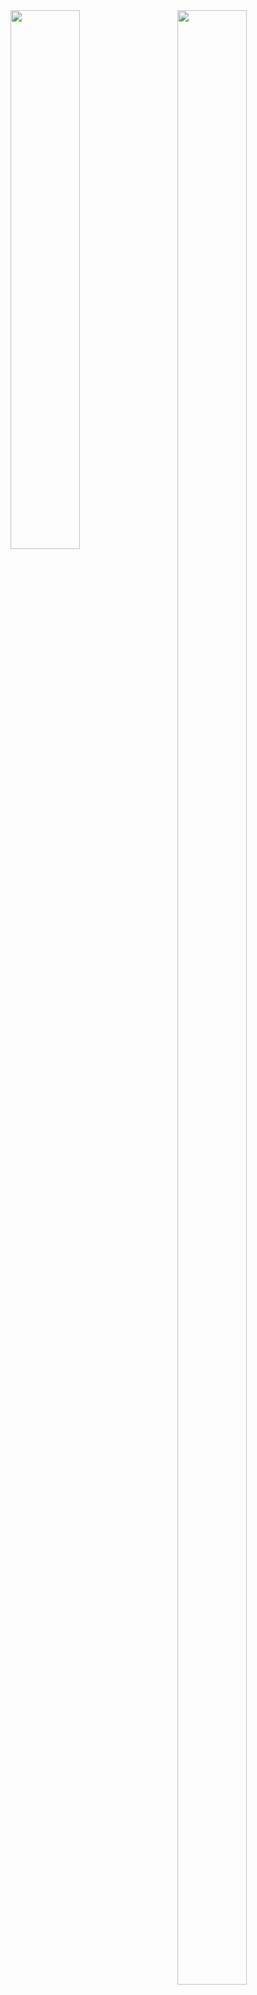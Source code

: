 <img align="right" width="47%" height="90%" src="https://github-readme-stats.vercel.app/api?username=AlbyGiaco&show_icons=true&theme=synthwave&count_private=true)](https://github.com/anuraghazra/github-readme-stats"/>
<img align="left" width="47%" src="https://github-readme-stats.vercel.app/api/top-langs/?username=AlbyGiaco&layout=compact&langs_count=5)](https://github.com/anuraghazra/github-readme-stats"/>
